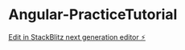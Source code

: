 # Angular-PracticeTutorial

[Edit in StackBlitz next generation editor ⚡️](https://stackblitz.com/~/github.com/QuangDuke/Angular-PracticeTutorial)